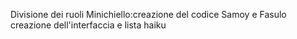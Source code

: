 Divisione dei ruoli
Minichiello:creazione del codice
Samoy e Fasulo creazione dell'interfaccia e lista haiku
